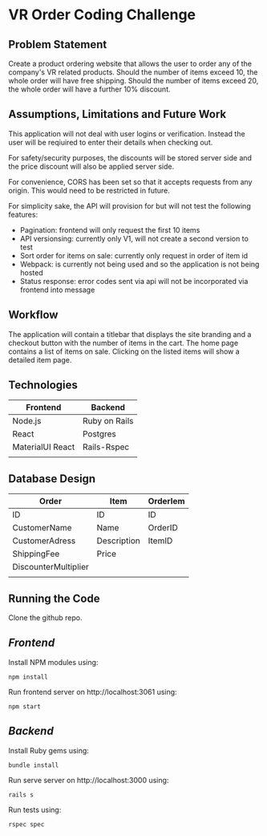 # **VR Order Coding Challenge**

## **Problem Statement**
Create a product ordering website that allows the user to order any of the company's VR related products. Should the number of items exceed 10, the whole order will have free shipping. Should the number of items exceed 20, the whole order will have a further 10% discount.

## **Assumptions, Limitations and  Future Work**
This application will not deal with user logins or verification. Instead the user will be reqiuired to enter their details when checking out. 

For safety/security purposes, the discounts will be stored server side and the price discount will also be applied server side.

For convenience, CORS has been set so that it accepts requests from any origin. This would need to be restricted in future.

For simplicity sake, the API will provision for but will not test the following features:
- Pagination: frontend will only request the first 10 items
- API versionsing: currently only V1, will not create a second version to test
- Sort order for items on sale: currently only request in order of item id
- Webpack: is currently not being used and so the application is not being hosted
- Status response: error codes sent via api will not be incorporated via frontend into message

## **Workflow**
The application will contain a titlebar that displays the site branding and a checkout button with the number of items in the cart. The home page contains a list of items on sale. Clicking on the listed items will show a detailed item page.

## **Technologies**
|Frontend         |Backend       |
|-----------------|--------------|
|Node.js          |Ruby on Rails |
|React            |Postgres      |
|MaterialUI React |Rails-Rspec   |
|                 |              |



## **Database Design**

|Order               |Item       |OrderIem|
|--------------------|-----------|--------|
|ID                  |ID         |ID      |
|CustomerName        |Name       |OrderID |
|CustomerAdress      |Description|ItemID  |
|ShippingFee         |Price      |        |
|DiscounterMultiplier|           |        |
|                    |           |        |

## **Running the Code**
Clone the github repo.

## *Frontend*
Install NPM modules using:

    npm install

Run frontend server on http://localhost:3061 using:

    npm start

## *Backend*
Install Ruby gems using:

    bundle install

Run serve server on http://localhost:3000 using:

    rails s

Run tests using:

    rspec spec
